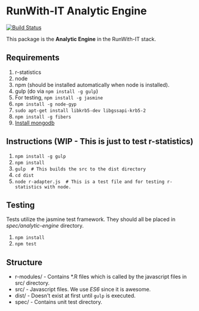 # RunWith-IT Analytic Engine

[![Build Status](http://162.246.157.107:8080/job/analytic-engine-unit-tests/badge/icon)](http://162.246.157.107:8080/job/analytic-engine-unit-tests/)

This package is the **Analytic Engine** in the RunWith-IT stack.

## Requirements
1. r-statistics
2. node
3. npm (should be installed automatically when node is installed).
4. gulp (do via `npm install -g gulp`)
5. For testing, `npm install -g jasmine`
6. `npm install -g node-gyp`
7. `sudo apt-get install libkrb5-dev libgssapi-krb5-2`
8. `npm install -g fibers`
9. [Install mongodb](https://www.digitalocean.com/community/tutorials/how-to-install-mongodb-on-ubuntu-16-04)

## Instructions (WIP - This is just to test r-statistics)
1. `npm install -g gulp`
2. `npm install`
3. `gulp  # This builds the src to the dist directory`
4. `cd dist`
5. `node r-adapter.js  # This is a test file and for testing r-statistics with node.`

## Testing
Tests utilize the jasmine test framework. They should all be placed in _spec/analytic-engine_ directory.
1. `npm install`
2. `npm test`

## Structure
* r-modules/ - Contains *.R files which is called by the javascript files in src/ directory.
* src/ - Javascript files. We use _ES6_ since it is awesome.
* dist/ - Doesn't exist at first until `gulp` is executed.
* spec/ - Contains unit test directory.